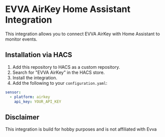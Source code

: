 # EVVA AirKey Home Assistant Integration

This integration allows you to connect EVVA AirKey with Home Assistant to monitor events.

## Installation via HACS

1. Add this repository to HACS as a custom repository.
2. Search for "EVVA AirKey" in the HACS store.
3. Install the integration.
4. Add the following to your `configuration.yaml`:

```yaml
sensor:
  - platform: airkey
    api_key: YOUR_API_KEY
```

## Disclaimer
This integration is build for hobby purposes and is not affiliated with Evva
